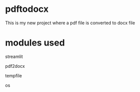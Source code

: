 # pdftodocx
This is my new project where a pdf file is converted to docx file

# modules used 

streamlit

pdf2docx

tempfile

os


